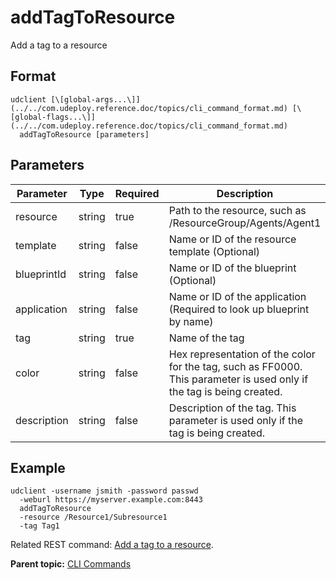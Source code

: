 # addTagToResource

Add a tag to a resource

## Format

```
udclient [\[global-args...\]](../../com.udeploy.reference.doc/topics/cli_command_format.md) [\[global-flags...\]](../../com.udeploy.reference.doc/topics/cli_command_format.md)
  addTagToResource [parameters]
```

## Parameters

|Parameter|Type|Required|Description|
|---------|----|--------|-----------|
|resource|string|true|Path to the resource, such as /ResourceGroup/Agents/Agent1|
|template|string|false|Name or ID of the resource template \(Optional\)|
|blueprintId|string|false|Name or ID of the blueprint \(Optional\)|
|application|string|false|Name or ID of the application \(Required to look up blueprint by name\)|
|tag|string|true|Name of the tag|
|color|string|false|Hex representation of the color for the tag, such as FF0000. This parameter is used only if the tag is being created.|
|description|string|false|Description of the tag. This parameter is used only if the tag is being created.|

## Example

```
udclient -username jsmith -password passwd 
  -weburl https://myserver.example.com:8443
  addTagToResource
  -resource /Resource1/Subresource1
  -tag Tag1
```

Related REST command: [Add a tag to a resource](rest_cli_resource_tag_put.md).

**Parent topic:** [CLI Commands](../../com.udeploy.reference.doc/topics/cli_commands.md)

